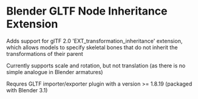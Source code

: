 # Blender GLTF Node Inheritance Extension

Adds support for glTF 2.0 'EXT_transformation_inheritance' extension, which allows models to specify skeletal bones that do not inherit the transformations of their parent

Currently supports scale and rotation, but not translation (as there is no simple analogue in Blender armatures)

Requres GLTF importer/exporter plugin with a version >= 1.8.19 (packaged with Blender 3.1)
